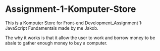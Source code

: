 # Assignment-1-Komputer-Store

This is a Komputer Store for Front-end Development_Assignment 1: JavaScript Fundamentals made by me Jakob.

The why it works is that it allow the user to work and borrow money to be abale to gather enough money to buy a computer.

